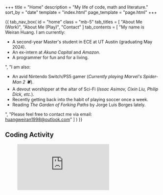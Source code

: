 +++
title = "Home"
description = "My life of code, math and literature."
sort_by = "date"
template = "index.html"
page_template = "page.html"
+++


{{ tab_nav_box(
        id = "home"
        class = "mb-5"
        tab_titles = [
            "About Me (Work)",
            "About Me (Play)",
            "Contact"
        ]
        tab_contents = [
            "My name is Weiran Huang. I am currently:
            <ul>
              <li>A second-year Master's student in ECE at UT Austin (graduating May 2024).</li>
              <li>An ex-intern at <em>Akuna Capital</em> and <em>Amazon</em>.</li>
              <li>A programmer for fun and for a living.</li>
            </ul>",
            "I am also:
            <ul>
              <li>An avid Nintendo Switch/PS5 gamer (<em>Currently playing Marvel's Spider-Man 2 🕷️</em>).</li>
              <li>A devout worshipper at the altar of Sci-Fi (<em>Issac Asimov, Cixin Liu, Philip Dick, etc.</em>).</li>
              <li>Recently getting back into the habit of playing soccer once a week. </li> 
              <li>Reading <em>The Garden of Forking Paths</em> by Jorge Luis Borges lately.</li>
            </ul>",
            "Please feel free to contact me via email: <a href='mailto:huangweiran1998@outlook.com'>huangweiran1998@outlook.com</a>"
        ]
    )
}}

## Coding Activity

<figure><embed src="https://wakatime.com/share/@c2b10ff7-0b0f-409e-a083-aada74b2744c/5d2d5541-f180-4a09-b9a9-eae55090bcbc.svg"></embed></figure>


